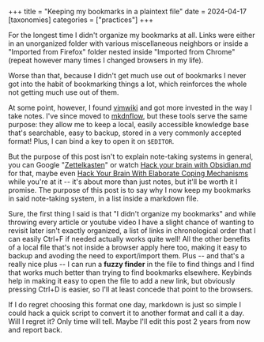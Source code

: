 +++
title = "Keeping my bookmarks in a plaintext file"
date = 2024-04-17
[taxonomies]
categories = ["practices"]
+++

For the longest time I didn't organize my bookmarks at all. Links were either in
an unorganized folder with various miscellaneous neighbors or inside a "Imported
from Firefox" folder nested inside "Imported from Chrome" (repeat however many
times I changed browsers in my life).

Worse than that, because I didn't get much use out of bookmarks I never got into
the habit of bookmarking things a lot, which reinforces the whole not getting
much use out of them.

At some point, however, I found [vimwiki](https://github.com/vimwiki/vimwiki)
and got more invested in the way I take notes. I've since moved to [mkdnflow](https://github.com/jakewvincent/mkdnflow.nvim),
but these tools serve the same purpose: they allow me to keep a local, easily
accessible knowledge base that's searchable, easy to backup, stored in a very
commonly accepted format! Plus, I can bind a key to open it on `$EDITOR`.

But the purpose of this post isn't to explain note-taking systems in general,
you can Google "[Zettelkasten](https://en.wikipedia.org/wiki/Zettelkasten)" or watch [Hack your brain with Obsidian.md](https://www.youtube.com/watch?v=DbsAQSIKQXk)
for that, maybe even [Hack Your Brain With Elaborate Coping Mechanisms](https://www.youtube.com/watch?v=XUZ9VATeF_4)
while you're at it -- it's about more than just notes, but it'll be worth it I
promise. The purpose of this post is to say why I now keep my bookmarks in said
note-taking system, in a list inside a markdown file.

Sure, the first thing I said is that "I didn't organize my bookmarks" and while
throwing every article or youtube video I have a slight chance of wanting to
revisit later isn't exactly organized, a list of links in chronological order
that I can easily Ctrl+F if needed actually works quite well! All the other
benefits of a local file that's not inside a browser apply here too, making it
easy to backup and avoding the need to export/import them. Plus -- and that's a
really nice plus -- I can run a **fuzzy finder** in the file to find things and
I find that works much better than trying to find bookmarks elsewhere. Keybinds
help in making it easy to open the file to add a new link, but obviously
pressing Ctrl+D is easier, so I'll at least concede that point to the browsers.

If I do regret choosing this format one day, markdown is just so simple I could
hack a quick script to convert it to another format and call it a day. Will I
regret it? Only time will tell. Maybe I'll edit this post 2 years from now and
report back.

